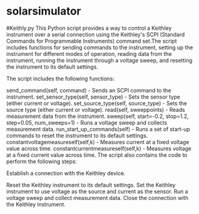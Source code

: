 # solarsimulator
#Keithly.py This Python script provides a way to control a Keithley instrument over a serial connection using the Keithley's SCPI (Standard Commands for Programmable Instruments) command set.The script includes functions for sending commands to the instrument, setting up the instrument for different modes of operation, reading data from the instrument, running the instrument through a voltage sweep, and resetting the instrument to its default settings.

The script includes the following functions:

send_command(self, command) - Sends an SCPI command to the instrument. set_sensor_type(self, sensor_type) - Sets the sensor type (either current or voltage). set_source_type(self, source_type) - Sets the source type (either current or voltage). read(self, sweeppoints) - Reads measurement data from the instrument. sweep(self, start=-0.2, stop=1.2, step=0.05, num_sweeps=1) - Runs a voltage sweep and collects measurement data. run_start_up_commands(self) - Runs a set of start-up commands to reset the instrument to its default settings. constantvoltagemeasureself(self,k) - Measures current at a fixed voltage value across time. constantcurrentmeasureself(self,k) - Measures voltage at a fixed current value across time. The script also contains the code to perform the following steps:

Establish a connection with the Keithley device.

Reset the Keithley instrument to its default settings. Set the Keithley instrument to use voltage as the source and current as the sensor. Run a voltage sweep and collect measurement data. Close the connection with the Keithley instrument.
